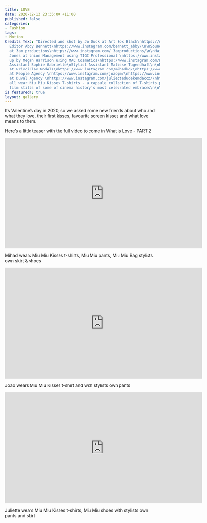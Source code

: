 ```yaml
---
title: LOVE
date: 2020-02-13 23:35:00 +11:00
published: false
categories:
- Fashion
tags:
- Motion
Credits Text: "Directed and shot by Jo Duck at Art Box Black\nhttps://www.instagram.com/jo_duck/\nhttps://www.instagram.com/artboxblack/\n\nFashion
  Editor Abby Bennett\nhttps://www.instagram.com/bennett_abby/\n\nSound by Chris Murray
  at 3am productions\nhttps://www.instagram.com/_3amproductions/\n\nHair by Bradwyn
  Jones at Union Management using TIGI Professional \nhttps://www.instagram.com/bradwynjones/\nhttps://www.instagram.com/tigi_anz/\n\nMake
  up by Megan Harrison using MAC Cosmetics\nhttps://www.instagram.com/meganharrisonmakeup/\nhttps://www.instagram.com/maccosmetics/\n\nPhoto
  Assistant Sophie Gabrielle\nStylist Assistant Matisse Tugendhaft\n\nModels\n\nMihad
  at Priscillas Models\nhttps://www.instagram.com/mihadkd/\nhttps://www.instagram.com/priscillasmodels/\n\nJoao
  at People Agency \nhttps://www.instagram.com/joaoqm/\nhttps://www.instagram.com/people.agency/\n\nJuliette
  at Duval Agency \nhttps://www.instagram.com/juliettedudekemdacoz/\nhttps://www.instagram.com/duval.agency/\n\nModels
  all wear Miu Miu Kisses T-shirts - a capsule collection of T-shirts printed with
  film stills of some of cinema history’s most celebrated embraces\n\n\n\n\n"
is featured?: true
layout: gallery
---
```


Its Valentine’s day in 2020, so we asked some new friends about who and what they love, their first kisses, favourite screen kisses and what love means to them.  

Here’s a little teaser with the full video to come in What is Love - PART 2

<iframe src="https://player.vimeo.com/video/391360387" width="640" height="360" frameborder="0" allow="autoplay; fullscreen" allowfullscreen></iframe>  

Mihad wears Miu Miu Kisses t-shirts, Miu Miu pants, Miu Miu Bag stylists own skirt & shoes


<iframe src="https://player.vimeo.com/video/391361471" width="640" height="360" frameborder="0" allow="autoplay; fullscreen" allowfullscreen></iframe>  

Joao wears Miu Miu Kisses t-shirt and with stylists own pants

<iframe src="https://player.vimeo.com/video/391364738" width="640" height="360" frameborder="0" allow="autoplay; fullscreen" allowfullscreen></iframe>  

Juliette wears Miu Miu Kisses t-shirts, Miu Miu shoes with stylists own pants and skirt




